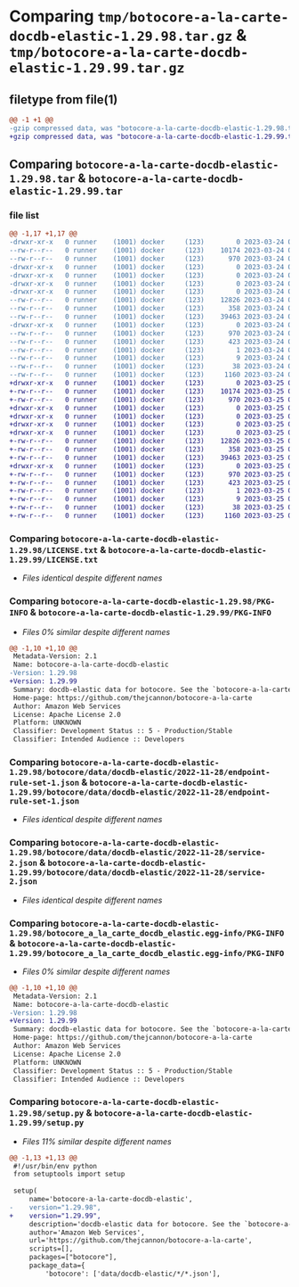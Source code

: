 # Comparing `tmp/botocore-a-la-carte-docdb-elastic-1.29.98.tar.gz` & `tmp/botocore-a-la-carte-docdb-elastic-1.29.99.tar.gz`

## filetype from file(1)

```diff
@@ -1 +1 @@
-gzip compressed data, was "botocore-a-la-carte-docdb-elastic-1.29.98.tar", last modified: Fri Mar 24 01:24:15 2023, max compression
+gzip compressed data, was "botocore-a-la-carte-docdb-elastic-1.29.99.tar", last modified: Sat Mar 25 01:22:35 2023, max compression
```

## Comparing `botocore-a-la-carte-docdb-elastic-1.29.98.tar` & `botocore-a-la-carte-docdb-elastic-1.29.99.tar`

### file list

```diff
@@ -1,17 +1,17 @@
-drwxr-xr-x   0 runner    (1001) docker     (123)        0 2023-03-24 01:24:15.149900 botocore-a-la-carte-docdb-elastic-1.29.98/
--rw-r--r--   0 runner    (1001) docker     (123)    10174 2023-03-24 01:24:14.000000 botocore-a-la-carte-docdb-elastic-1.29.98/LICENSE.txt
--rw-r--r--   0 runner    (1001) docker     (123)      970 2023-03-24 01:24:15.149900 botocore-a-la-carte-docdb-elastic-1.29.98/PKG-INFO
-drwxr-xr-x   0 runner    (1001) docker     (123)        0 2023-03-24 01:24:15.145900 botocore-a-la-carte-docdb-elastic-1.29.98/botocore/
-drwxr-xr-x   0 runner    (1001) docker     (123)        0 2023-03-24 01:24:15.145900 botocore-a-la-carte-docdb-elastic-1.29.98/botocore/data/
-drwxr-xr-x   0 runner    (1001) docker     (123)        0 2023-03-24 01:24:15.145900 botocore-a-la-carte-docdb-elastic-1.29.98/botocore/data/docdb-elastic/
-drwxr-xr-x   0 runner    (1001) docker     (123)        0 2023-03-24 01:24:15.149900 botocore-a-la-carte-docdb-elastic-1.29.98/botocore/data/docdb-elastic/2022-11-28/
--rw-r--r--   0 runner    (1001) docker     (123)    12826 2023-03-24 01:23:57.000000 botocore-a-la-carte-docdb-elastic-1.29.98/botocore/data/docdb-elastic/2022-11-28/endpoint-rule-set-1.json
--rw-r--r--   0 runner    (1001) docker     (123)      358 2023-03-24 01:23:57.000000 botocore-a-la-carte-docdb-elastic-1.29.98/botocore/data/docdb-elastic/2022-11-28/paginators-1.json
--rw-r--r--   0 runner    (1001) docker     (123)    39463 2023-03-24 01:23:57.000000 botocore-a-la-carte-docdb-elastic-1.29.98/botocore/data/docdb-elastic/2022-11-28/service-2.json
-drwxr-xr-x   0 runner    (1001) docker     (123)        0 2023-03-24 01:24:15.149900 botocore-a-la-carte-docdb-elastic-1.29.98/botocore_a_la_carte_docdb_elastic.egg-info/
--rw-r--r--   0 runner    (1001) docker     (123)      970 2023-03-24 01:24:15.000000 botocore-a-la-carte-docdb-elastic-1.29.98/botocore_a_la_carte_docdb_elastic.egg-info/PKG-INFO
--rw-r--r--   0 runner    (1001) docker     (123)      423 2023-03-24 01:24:15.000000 botocore-a-la-carte-docdb-elastic-1.29.98/botocore_a_la_carte_docdb_elastic.egg-info/SOURCES.txt
--rw-r--r--   0 runner    (1001) docker     (123)        1 2023-03-24 01:24:15.000000 botocore-a-la-carte-docdb-elastic-1.29.98/botocore_a_la_carte_docdb_elastic.egg-info/dependency_links.txt
--rw-r--r--   0 runner    (1001) docker     (123)        9 2023-03-24 01:24:15.000000 botocore-a-la-carte-docdb-elastic-1.29.98/botocore_a_la_carte_docdb_elastic.egg-info/top_level.txt
--rw-r--r--   0 runner    (1001) docker     (123)       38 2023-03-24 01:24:15.149900 botocore-a-la-carte-docdb-elastic-1.29.98/setup.cfg
--rw-r--r--   0 runner    (1001) docker     (123)     1160 2023-03-24 01:24:14.000000 botocore-a-la-carte-docdb-elastic-1.29.98/setup.py
+drwxr-xr-x   0 runner    (1001) docker     (123)        0 2023-03-25 01:22:35.567100 botocore-a-la-carte-docdb-elastic-1.29.99/
+-rw-r--r--   0 runner    (1001) docker     (123)    10174 2023-03-25 01:22:35.000000 botocore-a-la-carte-docdb-elastic-1.29.99/LICENSE.txt
+-rw-r--r--   0 runner    (1001) docker     (123)      970 2023-03-25 01:22:35.567100 botocore-a-la-carte-docdb-elastic-1.29.99/PKG-INFO
+drwxr-xr-x   0 runner    (1001) docker     (123)        0 2023-03-25 01:22:35.563099 botocore-a-la-carte-docdb-elastic-1.29.99/botocore/
+drwxr-xr-x   0 runner    (1001) docker     (123)        0 2023-03-25 01:22:35.563099 botocore-a-la-carte-docdb-elastic-1.29.99/botocore/data/
+drwxr-xr-x   0 runner    (1001) docker     (123)        0 2023-03-25 01:22:35.563099 botocore-a-la-carte-docdb-elastic-1.29.99/botocore/data/docdb-elastic/
+drwxr-xr-x   0 runner    (1001) docker     (123)        0 2023-03-25 01:22:35.563099 botocore-a-la-carte-docdb-elastic-1.29.99/botocore/data/docdb-elastic/2022-11-28/
+-rw-r--r--   0 runner    (1001) docker     (123)    12826 2023-03-25 01:22:12.000000 botocore-a-la-carte-docdb-elastic-1.29.99/botocore/data/docdb-elastic/2022-11-28/endpoint-rule-set-1.json
+-rw-r--r--   0 runner    (1001) docker     (123)      358 2023-03-25 01:22:12.000000 botocore-a-la-carte-docdb-elastic-1.29.99/botocore/data/docdb-elastic/2022-11-28/paginators-1.json
+-rw-r--r--   0 runner    (1001) docker     (123)    39463 2023-03-25 01:22:12.000000 botocore-a-la-carte-docdb-elastic-1.29.99/botocore/data/docdb-elastic/2022-11-28/service-2.json
+drwxr-xr-x   0 runner    (1001) docker     (123)        0 2023-03-25 01:22:35.563099 botocore-a-la-carte-docdb-elastic-1.29.99/botocore_a_la_carte_docdb_elastic.egg-info/
+-rw-r--r--   0 runner    (1001) docker     (123)      970 2023-03-25 01:22:35.000000 botocore-a-la-carte-docdb-elastic-1.29.99/botocore_a_la_carte_docdb_elastic.egg-info/PKG-INFO
+-rw-r--r--   0 runner    (1001) docker     (123)      423 2023-03-25 01:22:35.000000 botocore-a-la-carte-docdb-elastic-1.29.99/botocore_a_la_carte_docdb_elastic.egg-info/SOURCES.txt
+-rw-r--r--   0 runner    (1001) docker     (123)        1 2023-03-25 01:22:35.000000 botocore-a-la-carte-docdb-elastic-1.29.99/botocore_a_la_carte_docdb_elastic.egg-info/dependency_links.txt
+-rw-r--r--   0 runner    (1001) docker     (123)        9 2023-03-25 01:22:35.000000 botocore-a-la-carte-docdb-elastic-1.29.99/botocore_a_la_carte_docdb_elastic.egg-info/top_level.txt
+-rw-r--r--   0 runner    (1001) docker     (123)       38 2023-03-25 01:22:35.567100 botocore-a-la-carte-docdb-elastic-1.29.99/setup.cfg
+-rw-r--r--   0 runner    (1001) docker     (123)     1160 2023-03-25 01:22:35.000000 botocore-a-la-carte-docdb-elastic-1.29.99/setup.py
```

### Comparing `botocore-a-la-carte-docdb-elastic-1.29.98/LICENSE.txt` & `botocore-a-la-carte-docdb-elastic-1.29.99/LICENSE.txt`

 * *Files identical despite different names*

### Comparing `botocore-a-la-carte-docdb-elastic-1.29.98/PKG-INFO` & `botocore-a-la-carte-docdb-elastic-1.29.99/PKG-INFO`

 * *Files 0% similar despite different names*

```diff
@@ -1,10 +1,10 @@
 Metadata-Version: 2.1
 Name: botocore-a-la-carte-docdb-elastic
-Version: 1.29.98
+Version: 1.29.99
 Summary: docdb-elastic data for botocore. See the `botocore-a-la-carte` package for more info.
 Home-page: https://github.com/thejcannon/botocore-a-la-carte
 Author: Amazon Web Services
 License: Apache License 2.0
 Platform: UNKNOWN
 Classifier: Development Status :: 5 - Production/Stable
 Classifier: Intended Audience :: Developers
```

### Comparing `botocore-a-la-carte-docdb-elastic-1.29.98/botocore/data/docdb-elastic/2022-11-28/endpoint-rule-set-1.json` & `botocore-a-la-carte-docdb-elastic-1.29.99/botocore/data/docdb-elastic/2022-11-28/endpoint-rule-set-1.json`

 * *Files identical despite different names*

### Comparing `botocore-a-la-carte-docdb-elastic-1.29.98/botocore/data/docdb-elastic/2022-11-28/service-2.json` & `botocore-a-la-carte-docdb-elastic-1.29.99/botocore/data/docdb-elastic/2022-11-28/service-2.json`

 * *Files identical despite different names*

### Comparing `botocore-a-la-carte-docdb-elastic-1.29.98/botocore_a_la_carte_docdb_elastic.egg-info/PKG-INFO` & `botocore-a-la-carte-docdb-elastic-1.29.99/botocore_a_la_carte_docdb_elastic.egg-info/PKG-INFO`

 * *Files 0% similar despite different names*

```diff
@@ -1,10 +1,10 @@
 Metadata-Version: 2.1
 Name: botocore-a-la-carte-docdb-elastic
-Version: 1.29.98
+Version: 1.29.99
 Summary: docdb-elastic data for botocore. See the `botocore-a-la-carte` package for more info.
 Home-page: https://github.com/thejcannon/botocore-a-la-carte
 Author: Amazon Web Services
 License: Apache License 2.0
 Platform: UNKNOWN
 Classifier: Development Status :: 5 - Production/Stable
 Classifier: Intended Audience :: Developers
```

### Comparing `botocore-a-la-carte-docdb-elastic-1.29.98/setup.py` & `botocore-a-la-carte-docdb-elastic-1.29.99/setup.py`

 * *Files 11% similar despite different names*

```diff
@@ -1,13 +1,13 @@
 #!/usr/bin/env python
 from setuptools import setup
 
 setup(
     name='botocore-a-la-carte-docdb-elastic',
-    version="1.29.98",
+    version="1.29.99",
     description='docdb-elastic data for botocore. See the `botocore-a-la-carte` package for more info.',
     author='Amazon Web Services',
     url='https://github.com/thejcannon/botocore-a-la-carte',
     scripts=[],
     packages=["botocore"],
     package_data={
         'botocore': ['data/docdb-elastic/*/*.json'],
```


